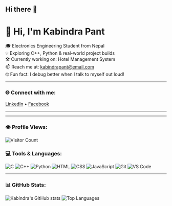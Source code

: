 ## Hi there 👋

# 👋 Hi, I'm Kabindra Pant

🎓 Electronics Engineering Student from Nepal  
💡 Exploring C++, Python & real-world project builds  
🛠️ Currently working on: Hotel Management System  
📫 Reach me at: kabindrapant@email.com  
🤓 Fun fact: I debug better when I talk to myself out loud!

---

### 🌐 Connect with me:
[LinkedIn](https://linkedin.com/in/kabindra-panta-771237339) • [Facebook](https://facebook.com/kabindra.panta.235533)

---
---

### 👁️ Profile Views:
![Visitor Count](https://komarev.com/ghpvc/?username=Kpanta1571&label=Profile%20views&color=0e75b6&style=flat)


### 💻 Tools & Languages:
![C](https://img.shields.io/badge/C-00599C?style=for-the-badge&logo=c&logoColor=white)
![C++](https://img.shields.io/badge/C++-00599C?style=for-the-badge&logo=cplusplus&logoColor=white)
![Python](https://img.shields.io/badge/Python-3776AB?style=for-the-badge&logo=python&logoColor=white)
![HTML](https://img.shields.io/badge/HTML-E34F26?style=for-the-badge&logo=html5&logoColor=white)
![CSS](https://img.shields.io/badge/CSS-1572B6?style=for-the-badge&logo=css3&logoColor=white)
![JavaScript](https://img.shields.io/badge/JavaScript-F7DF1E?style=for-the-badge&logo=javascript&logoColor=black)
![Git](https://img.shields.io/badge/Git-F05032?style=for-the-badge&logo=git&logoColor=white)
![VS Code](https://img.shields.io/badge/VS%20Code-007ACC?style=for-the-badge&logo=visual-studio-code&logoColor=white)


---

### 📊 GitHub Stats:
![Kabindra's GitHub stats](https://github-readme-stats.vercel.app/api?username=Kpanta1571&show_icons=true&theme=tokyonight)
![Top Languages](https://github-readme-stats.vercel.app/api/top-langs/?username=Kpanta1571&layout=compact&theme=tokyonight)

